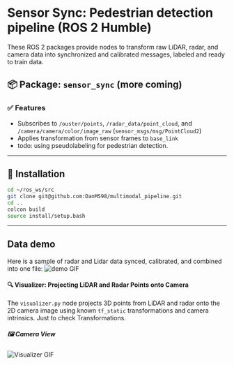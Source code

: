 # Sensor Sync: Pedestrian detection pipeline (ROS 2 Humble)

These ROS 2 packages provide nodes to transform raw LiDAR, radar, and camera data into synchronized and calibrated messages, labeled and ready to train data.

## 📦 Package: `sensor_sync` (more coming)

### ✅ Features

- Subscribes to `/ouster/points`, `/radar_data/point_cloud`, and `/camera/camera/color/image_raw` (`sensor_msgs/msg/PointCloud2`)
- Applies transformation from sensor frames to `base_link`
- todo: using pseudolabeling for pedestrian detection.

---

## 🔧 Installation

```bash
cd ~/ros_ws/src
git clone git@github.com:DanMS98/multimodal_pipeline.git
cd ..
colcon build
source install/setup.bash
```

---

## Data demo
Here is a sample of radar and Lidar data synced, calibrated, and combined into one file:
![demo GIF](media/damodata.gif)

#### 🔍 Visualizer: Projecting LiDAR and Radar Points onto Camera

The `visualizer.py` node projects 3D points from LiDAR and radar onto the 2D camera image using known `tf_static` transformations and camera intrinsics.  Just to check Transformations.

##### 🖼️ Camera View

![Visualizer GIF](media/visualizer_demo.gif)

